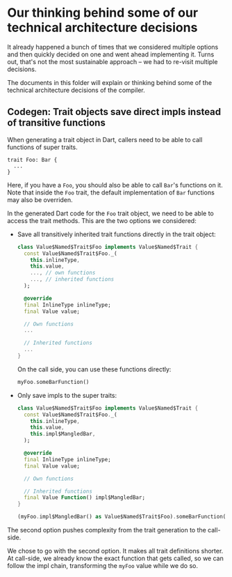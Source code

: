 # Our thinking behind some of our technical architecture decisions

It already happened a bunch of times that we considered multiple options and then quickly decided on one and went ahead implementing it.
Turns out, that's not the most sustainable approach – we had to re-visit multiple decisions.

The documents in this folder will explain or thinking behind some of the technical architecture decisions of the compiler.

## Codegen: Trait objects save direct impls instead of transitive functions

When generating a trait object in Dart, callers need to be able to call functions of super traits.

```candy
trait Foo: Bar {
  ...
}
```

Here, if you have a `Foo`, you should also be able to call `Bar`'s functions on it.
Note that inside the `Foo` trait, the default implementation of `Bar` functions may also be overriden.

In the generated Dart code for the `Foo` trait object, we need to be able to access the trait methods.
This are the two options we considered:

* Save all transitively inherited trait functions directly in the trait object:
  
  ```dart
  class Value$Named$Trait$Foo implements Value$Named$Trait {
    const Value$Named$Trait$Foo._(
      this.inlineType,
      this.value,
      ..., // own functions
      ..., // inherited functions
    );

    @override
    final InlineType inlineType;
    final Value value;

    // Own functions
    ...

    // Inherited functions
    ...
  }
  ```
  
  On the call side, you can use these functions directly:

  ```dart
  myFoo.someBarFunction()
  ```
* Only save impls to the super traits:
  
  ```dart
  class Value$Named$Trait$Foo implements Value$Named$Trait {
    const Value$Named$Trait$Foo._(
      this.inlineType,
      this.value,
      this.impl$MangledBar,
    );

    @override
    final InlineType inlineType;
    final Value value;

    // Own functions

    // Inherited functions
    final Value Function() impl$MangledBar;
  }
  ```
  
  ```dart
  (myFoo.impl$MangledBar() as Value$Named$Trait$Foo).someBarFunction()
  ```

The second option pushes complexity from the trait generation to the call-side.

We chose to go with the second option.
It makes all trait definitions shorter.
At call-side, we already know the exact function that gets called, so we can follow the impl chain, transforming the `myFoo` value while we do so.
